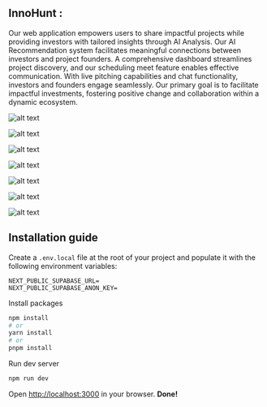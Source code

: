 ## InnoHunt :


Our web application empowers users to share impactful projects while providing investors with tailored insights through AI Analysis. Our AI Recommendation system facilitates meaningful connections between investors and project founders. A comprehensive dashboard streamlines project discovery, and our scheduling meet feature enables effective communication. With live pitching capabilities and chat functionality, investors and founders engage seamlessly. Our primary goal is to facilitate impactful investments, fostering positive change and collaboration within a dynamic ecosystem.


![alt text](image.png)


![alt text](image-1.png)


![alt text](image-2.png)


![alt text](image-3.png)

![alt text](image-4.png)

![alt text](image-5.png)

![alt text](image-6.png)











## Installation guide

Create a `.env.local` file at the root of your project and populate it with the following environment variables:

```
NEXT_PUBLIC_SUPABASE_URL=
NEXT_PUBLIC_SUPABASE_ANON_KEY=
```

Install packages

```bash
npm install
# or
yarn install
# or
pnpm install
```

Run dev server

```bash
npm run dev
```

Open [http://localhost:3000](http://localhost:3000) in your browser. **Done!**